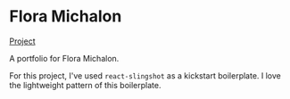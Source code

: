 # Flora Michalon

[Project](http://floramichalon.fr/)

A portfolio for Flora Michalon.

For this project, I've used `react-slingshot` as a kickstart boilerplate. I love the lightweight pattern of this boilerplate.
